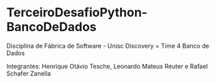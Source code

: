 # TerceiroDesafioPython-BancoDeDados
Disciplina de Fábrica de Software - Unisc
Discovery = Time 4 Banco de Dados

Integrantes:
Henrique Otávio Tesche, Leonardo Mateus Reuter e Rafael Schafer Zanella
